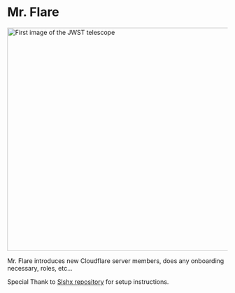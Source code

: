 # Mr. Flare
<a title="JWST, CC0, via Wikimedia Commons" href="https://commons.wikimedia.org/wiki/File:First_image_of_the_JWST_telescope.jpg"><img width="512" alt="First image of the JWST telescope" src="https://upload.wikimedia.org/wikipedia/commons/thumb/5/53/First_image_of_the_JWST_telescope.jpg/512px-First_image_of_the_JWST_telescope.jpg"></a>  

Mr. Flare introduces new Cloudflare server members, does any onboarding necessary, roles, etc... 

Special Thank to [Slshx repository](https://github.com/mrbbot/slshx) for setup instructions.
